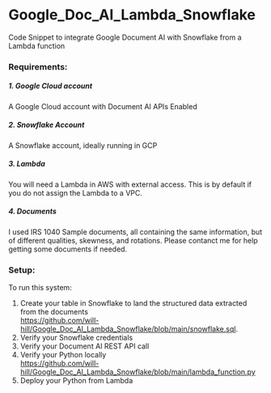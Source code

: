 # Google_Doc_AI_Lambda_Snowflake
Code Snippet to integrate Google Document AI with Snowflake from a Lambda function

### Requirements:
##### 1. Google Cloud account 
A Google Cloud account with Document AI APIs Enabled
##### 2. Snowflake Account 
A Snowflake account, ideally running in GCP
##### 3. Lambda
You will need a Lambda in AWS with external access.  This is by default if you do not assign the Lambda to a VPC.
##### 4. Documents
I used IRS 1040 Sample documents, all containing the same information, but of different qualities, skewness, and rotations.  Please contanct me for help getting some documents if needed.

### Setup:
To run this system:
1. Create your table in Snowflake to land the structured data extracted from the documents  
https://github.com/will-hill/Google_Doc_AI_Lambda_Snowflake/blob/main/snowflake.sql. 
3. Verify your Snowflake credentials
4. Verify your Document AI REST API call
5. Verify your Python locally  
https://github.com/will-hill/Google_Doc_AI_Lambda_Snowflake/blob/main/lambda_function.py  
7. Deploy your Python from Lambda
